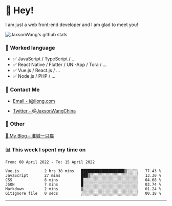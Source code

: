 # 👋 Hey!

I am just a web front-end developer and I am glad to meet you!

![JaxsonWang's github stats](https://github-readme-stats.vercel.app/api?username=JaxsonWang&&show_icons=true&&title_color=1abc9c&&icon_color=1abc9c)


### 📝 Worked language

- ✅ JavaScript / TypeScript / ...
- ✅ React Native / Flutter / UNI-App / Tora / ...
- ✅ Vue.js / React.js / ...
- ✅ Node.js / PHP / ...

### 📮 Contact Me

- [Email - i@iiong.com](mailto:i@iiong.com)

- [Twitter - @JaxsonWangChina](https://twitter.com/JaxsonWangChina)

### 🤪 Other

[📌 My Blog - 淮城一只猫](https://iiong.com)

### 📊 This week I spent my time on

<!--START_SECTION:waka-->

```text
From: 08 April 2022 - To: 15 April 2022

Vue.js           2 hrs 38 mins   ███████████████████▒░░░░░   77.43 %
JavaScript       27 mins         ███▒░░░░░░░░░░░░░░░░░░░░░   13.30 %
CSS              8 mins          █░░░░░░░░░░░░░░░░░░░░░░░░   04.08 %
JSON             7 mins          █░░░░░░░░░░░░░░░░░░░░░░░░   03.74 %
Markdown         2 mins          ▒░░░░░░░░░░░░░░░░░░░░░░░░   01.24 %
GitIgnore file   0 secs          ░░░░░░░░░░░░░░░░░░░░░░░░░   00.18 %
```

<!--END_SECTION:waka-->

---
